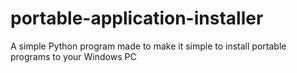 # portable-application-installer
A simple Python program made to make it simple to install portable programs to your Windows PC
